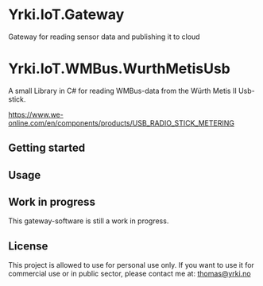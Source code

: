 # Yrki.IoT.Gateway
Gateway for reading sensor data and publishing it to cloud


# Yrki.IoT.WMBus.WurthMetisUsb
A small Library in C# for reading WMBus-data from the Würth Metis II Usb-stick.

https://www.we-online.com/en/components/products/USB_RADIO_STICK_METERING


## Getting started

## Usage

## Work in progress
This gateway-software is still a work in progress.

## License
This project is allowed to use for personal use only. If you want to use it for commercial use or in public sector, please contact me at: thomas@yrki.no
